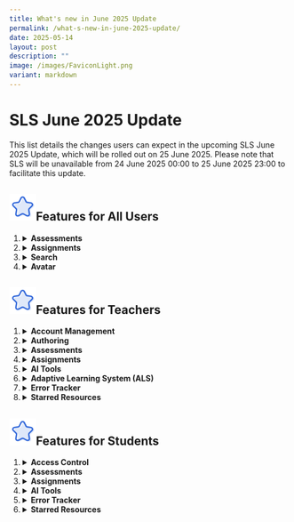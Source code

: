 ```yaml
---
title: What's new in June 2025 Update
permalink: /what-s-new-in-june-2025-update/
date: 2025-05-14
layout: post
description: ""
image: /images/FaviconLight.png
variant: markdown
---
```

<h1>SLS June 2025 Update</h1>

<p>This list details the changes users can expect in the upcoming SLS June 2025 Update, which will be rolled out on 25 June 2025. Please note that SLS will be unavailable from 24 June 2025 00:00 to 25 June 2025 23:00 to facilitate this update.</p>

<h2><img src="/images/Icons/Star.svg" style="width:3rem; display: inline;">Features for All Users</h2>

<ol>

<li><details><summary><h4 style="margin: 0; display: inline;">Assessments</h4></summary>

<ul>

<li><strong>Direct Login for Assessments</strong>: Teachers and students can choose to log in directly for e-assessments using SLS or MIMS Login. They will be brought directly to their Assessments listing page upon logging in.</li>

</ul></details></li>

<li><details><summary><h4 style="margin: 0; display: inline;">Assignments</h4></summary>

<ul>

<li><strong>Annotation Enhancements</strong>: Teachers and students can more easily differentiate annotations made by a teacher (underline) from those by students (highlight). For annotations made on questions, teachers and students can view the question number with question text as the header of each annotation card.</li>

<li><strong>Due Date Tracking</strong>: Teachers and students can filter assignments by multiple status types: Incomplete, Overdue assignments, Overdue Sections, Due in 3 Days, Complete, and Upcoming.</li>

<li><strong>Feedback Fields</strong>: Teachers and students will see the "Teacher Comments" field renamed to "Feedback" in Free-Response Questions (FRQs). The existing "Feedback" field will no longer be available.</li>

<li><strong>Past Assignments</strong>: Teachers and students can view assignments from their past class groups in the Assignments listing page, making it easier to locate past assignments.</li>

<li><strong>Planner Enhancements</strong>: Teachers and students can manage their work by creating tasks, with deadlines, from multiple entry points such as the new task list, module plan, section cover, and learning progress (students only). Teachers and students can attach resources such as sections and modules to these tasks. Students will be prompted when they mark incomplete attachments as complete. Students can also create goals from learning progress as a task and attach relevant self-study resources. The calendar range in the planner will be extended to include the year before and the year after the current year. Teachers can clear planner events en-masse.</li>

</ul></details></li>

<li><details><summary><h4 style="margin: 0; display: inline;">Search</h4></summary>

<ul>

<li><strong>Search Enhancements</strong>: Teachers and students can view filtered search results based on their assigned and followed subjects and levels when searching for modules in global search, MOE Library and Community Gallery. Teachers and students can view subjects and their corresponding levels as paired information in search results, providing clearer understanding of subject-level relationships. Teachers and students can see a clickable icon on each search result for modules. Clicking on the icon will open the module in a new tab.</li>

</ul></details></li>

<li><details><summary><h4 style="margin: 0; display: inline;">Avatar</h4></summary>

<ul>

<li><strong>Avatar Enhancements</strong>: Teachers and students can click non-AI avatars to view a user's profile.</li>

</ul></details></li>

</ol>

<h2><img src="/images/Icons/Star.svg" style="width:3rem; display: inline;">Features for Teachers</h2>

<ol>

<li><details><summary><h4 style="margin: 0; display: inline;">Account Management</h4></summary>

<ul>

<li><strong>Inactive Account Notifications</strong>: Teachers will receive an SLS email notification if their account becomes inactive due to MIMS inactivity. Their SLS account will be deactivated after a 120-hour (5-day) countdown if their MIMS remains inactive.</li>

</ul></details></li>

<li><details><summary><h4 style="margin: 0; display: inline;">Authoring</h4></summary>

<ul>

<li><strong>Gamification Enhancements</strong>: Teachers can import gamification settings like Details, Experience Points, Game Stories, Collectibles and Leaderboard from other modules in Starred Resources and Library. Teachers can duplicate game stories and collectibles when setting up their gamification conditions. Teachers can add gamification conditions as section/activity prerequisites that regulate students' access. Teachers can switch off viewability of Experience Points (XP) for students. When viewability of XP is switched off, XP and levels will not be displayed for students. However, game stories and collectibles with level conditions will still be awarded.</li>

<li><strong>Live Chat</strong>: Teachers can set up Live Chat for both team and non-team discussions. Students and teachers can interact in active Live Chat rooms and view each other's posts live. Teachers can manually end and close Live Chat rooms. The Live Chat room will be converted into a discussion post and past interactions will be stored as comments. Teachers can also set a time limit for Live Chat rooms. Live Chat rooms will close automatically when the time limit is reached. Live Chat will not be accessible in self-study modules and when previewing as student.</li>

<li><strong>Hide Question Number</strong>: Teachers can hide question/component numbers in quizzes through the Quiz Details settings.</li>

<li><strong>Click-and-Drop Question Enhancements</strong>: Teachers can place and reposition options more precisely in Click-and-Drop questions.</li>

<li><strong>Component Card Enhancements</strong>: Teachers can view the component number and corresponding body text as the header of each component during module view and authoring.</li>

<li><strong>Authoring Copilot (ACP) Enhancements</strong>: Teachers can upload Google Slides, Docs and Sheets into the Knowledge Base to be used for ACP generation and for Learning Assistant reference (from 4 July 2025). Teachers can access ACP directly from the Add New and Create/Edit subpages.</li>

</ul></details></li>

<li><details><summary><h4 style="margin: 0; display: inline;">Assessments</h4></summary>

<ul>

<li><strong>Separate Assessment Listing</strong>: Assessments will no longer be shown together with assignments. Instead, teachers can access the Assessments listing page to view all assigned assessments. Teachers can also switch to their student accounts with the shortcut on the Assessments listing page.</li>

</ul></details></li>

<li><details><summary><h4 style="margin: 0; display: inline;">Assignments</h4></summary>

<ul>

<li><strong>@-Mention</strong>: Teachers can use the @-mention feature in notes, annotations, comments, posts and feedback to notify other teachers and students when their attention is needed. The names in the dropdown list for using @-mention will be based on the teachers and assignees of the assignment.</li>

<li><strong>Annotation Enhancements</strong>: Teachers can share notes and annotations from their teacher assignment view with all other assignees of the assignment. Students will see the same referenced note or annotation in their own assignment view. Teachers can choose to notify students when they share notes and annotations from their teacher assignment view.</li>

<li><strong>Heatmap Enhancements</strong>: Teachers can view their student's activity page directly by clicking on the corresponding activity status heatmap cell. Teachers can see section start and due dates when they filter by sections on the heatmap. They can click on the dates to access the Assignment Settings page and adjust the due dates.</li>

</ul></details></li>

<li><details><summary><h4 style="margin: 0; display: inline;">AI Tools</h4></summary>

<ul>

<li><strong>Annotated Feedback Assistant (AFA) Enhancements</strong>: Teachers will be able to set the number of drafts that students can submit to AFA to receive feedback on before their final submission.</li>

<li><strong>Short Answer Feedback Assistant (ShortAnsFA) Enhancements</strong>: Students can submit Google Slides, Docs and Sheets to ShortAnsFA as part of their Free Response Question (FRQ) response to receive feedback. Teachers can edit criterion feedback after an FRQ/Audio Response Question (ARQ) is released.</li>

<li><strong>Data Assistant (DAT) Enhancements</strong>: Teachers will be able to save their DAT analyses results for FRQ responses and Discussion posts for future reference. Teachers can set up DAT so that students can receive quiz level feedback at the end of a quiz based on their performance for questions in the quiz. Teachers will be able to use DAT to analyse the overall performance of their class in a quiz.</li>

</ul></details></li>

<li><details><summary><h4 style="margin: 0; display: inline;">Adaptive Learning System (ALS)</h4></summary>

<ul>

<li><strong>ALS Enhancements</strong>: Teachers can filter to the Learning Outcome level in the student view of the ALS Learning Progress Dashboard (LPD) and sort students based on their ability score. Teachers can see a snapshot of the ability score attained by students when they complete an Adaptive Section in an assignment.</li>

</ul></details></li>

<li><details><summary><h4 style="margin: 0; display: inline;">Error Tracker</h4></summary>

<ul>

<li><strong>Error Tracker Enhancements</strong>: Teachers can quickly access a selected student's error tracker from the Students tab. When viewing as student, teachers can see a listing of attempted modules with the number of tagged errors under the Questions tab. Clicking on "View Questions" under each module will allow teachers to see the list of questions and their associated error counts. A filter has also been added to allow teachers to filter the error tracker by month range and error tag.</li>

</ul></details></li>

<li><details><summary><h4 style="margin: 0; display: inline;">Starred Resources</h4></summary>

<ul>

<li><strong>Starred Resources Enhancements</strong>: Teachers can star and unstar class group and community resources. Teachers can add content from their starred class group resources.</li>

</ul></details></li>

</ol>

<h2><img src="/images/Icons/Star.svg" style="width:3rem; display: inline;">Features for Students</h2>

<ol>

<li><details><summary><h4 style="margin: 0; display: inline;">Access Control</h4></summary>

<ul>

<li><strong>Temporary Passcode Access</strong>: Students can be redirected to the respective landing pages of their URL when logging in with a temporary passcode, even if their password has expired (over 365 days without change).</li>

</ul></details></li>

<li><details><summary><h4 style="margin: 0; display: inline;">Assessments</h4></summary>

<ul>

<li><strong>Assessment Access</strong>: Students can access the Assessments listing page to view all assessments assigned to them. Students cannot view the module structure of upcoming assessments and assignments that require passcodes.</li>

</ul></details></li>

<li><details><summary><h4 style="margin: 0; display: inline;">Assignments</h4></summary>

<ul>

<li><strong>@-Mention</strong>: Students can use the @-mention feature in notes, annotations, comments, posts and feedback to notify teachers when their attention is needed. The names in the dropdown list for using @-mention will be based on the teachers of the assignment.</li>

</ul></details></li>

<li><details><summary><h4 style="margin: 0; display: inline;">AI Tools</h4></summary>

<ul>

<li><strong>Annotated Feedback Assistant (AFA) Enhancements</strong>: Students can use a 'Check' button to receive iterative annotated feedback about their answer and subsequently work on the feedback in a new draft of their response. Students will be able to view past drafts with accompanying annotations.</li>

</ul></details></li>

<li><details><summary><h4 style="margin: 0; display: inline;">Error Tracker</h4></summary>

<ul>

<li><strong>Error Tracker Enhancements</strong>: Under the Questions tab in error trackers, students can view a listing of attempted modules with the number of tagged errors. Clicking on "View Questions" under each module will allow students to see the list of questions and their associated error counts. A filter has also been added to allow students to filter the error tracker by month range and error tag.</li>

</ul></details></li>

<li><details><summary><h4 style="margin: 0; display: inline;">Starred Resources</h4></summary>

<ul>

<li><strong>Starred Resources Enhancements</strong>: Students can star and unstar class group resources.</li>

</ul></details></li>

</ol>